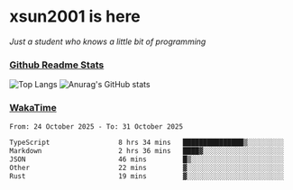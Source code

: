 # xsun2001 is here

*Just a student who knows a little bit of programming*

### [Github Readme Stats](https://github.com/anuraghazra/github-readme-stats)

![Top Langs](https://github-readme-stats.vercel.app/api/top-langs/?username=xsun2001&layout=compact&theme=radical) ![Anurag's GitHub stats](https://github-readme-stats.vercel.app/api?username=xsun2001&show_icons=true&theme=radical)

### [WakaTime](https://wakatime.com)

<!--START_SECTION:waka-->

```txt
From: 24 October 2025 - To: 31 October 2025

TypeScript                 8 hrs 34 mins   ███████████████▒░░░░░░░░░   61.47 %
Markdown                   2 hrs 36 mins   ████▓░░░░░░░░░░░░░░░░░░░░   18.69 %
JSON                       46 mins         █▒░░░░░░░░░░░░░░░░░░░░░░░   05.49 %
Other                      22 mins         ▓░░░░░░░░░░░░░░░░░░░░░░░░   02.70 %
Rust                       19 mins         ▓░░░░░░░░░░░░░░░░░░░░░░░░   02.32 %
```

<!--END_SECTION:waka-->
